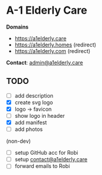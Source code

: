 # A-1 Elderly Care

**Domains**
- https://a1elderly.care
- https://a1elderly.homes (redirect)
- https://a1elderly.com (redirect)

**Contact**: admin@a1elderly.care

## TODO
- [ ] add description
- [x] create svg logo
- [x] logo -> favicon
- [ ] show logo in header
- [x] add manifest
- [ ] add photos

(non-dev)
- [ ] setup GitHub acc for Robi
- [ ] setup contact@a1elderly.care
- [ ] forward emails to Robi
